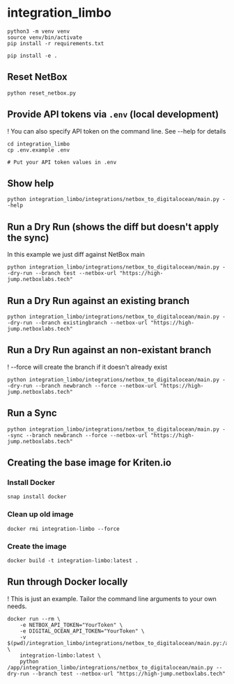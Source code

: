 # integration_limbo
```
python3 -m venv venv
source venv/bin/activate
pip install -r requirements.txt

pip install -e .
```

## Reset NetBox
```
python reset_netbox.py
```

## Provide API tokens via `.env` (local development)
! You can also specify API token on the command line. See --help for details

```
cd integration_limbo
cp .env.example .env

# Put your API token values in .env
```

## Show help

```
python integration_limbo/integrations/netbox_to_digitalocean/main.py --help
```

## Run a Dry Run (shows the diff but doesn't apply the sync)

In this example we just diff against NetBox main

```
python integration_limbo/integrations/netbox_to_digitalocean/main.py --dry-run --branch test --netbox-url "https://high-jump.netboxlabs.tech"
```

## Run a Dry Run against an existing branch

```
python integration_limbo/integrations/netbox_to_digitalocean/main.py --dry-run --branch existingbranch --netbox-url "https://high-jump.netboxlabs.tech"
```

## Run a Dry Run against an non-existant branch
! --force will create the branch if it doesn't already exist

```
python integration_limbo/integrations/netbox_to_digitalocean/main.py --dry-run --branch newbranch --force --netbox-url "https://high-jump.netboxlabs.tech"
```

## Run a Sync

```
python integration_limbo/integrations/netbox_to_digitalocean/main.py --sync --branch newbranch --force --netbox-url "https://high-jump.netboxlabs.tech"
```

## Creating the base image for Kriten.io

### Install Docker

```
snap install docker
```

### Clean up old image

```
docker rmi integration-limbo --force
```

### Create the image
```
docker build -t integration-limbo:latest .
```

## Run through Docker locally
! This is just an example. Tailor the command line arguments to your own needs.

```
docker run --rm \
    -e NETBOX_API_TOKEN="YourToken" \
    -e DIGITAL_OCEAN_API_TOKEN="YourToken" \
    -v $(pwd)/integration_limbo/integrations/netbox_to_digitalocean/main.py:/app/integration_limbo/integrations/netbox_to_digitalocean/main.py \
    integration-limbo:latest \
    python /app/integration_limbo/integrations/netbox_to_digitalocean/main.py --dry-run --branch test --netbox-url "https://high-jump.netboxlabs.tech"
```